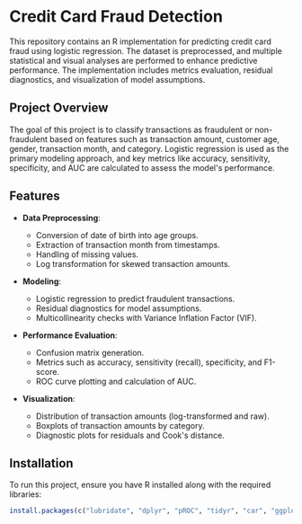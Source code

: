 # Credit Card Fraud Detection

This repository contains an R implementation for predicting credit card fraud using logistic regression. The dataset is preprocessed, and multiple statistical and visual analyses are performed to enhance predictive performance. The implementation includes metrics evaluation, residual diagnostics, and visualization of model assumptions.

## Project Overview

The goal of this project is to classify transactions as fraudulent or non-fraudulent based on features such as transaction amount, customer age, gender, transaction month, and category. Logistic regression is used as the primary modeling approach, and key metrics like accuracy, sensitivity, specificity, and AUC are calculated to assess the model's performance.

## Features

- **Data Preprocessing**:
  - Conversion of date of birth into age groups.
  - Extraction of transaction month from timestamps.
  - Handling of missing values.
  - Log transformation for skewed transaction amounts.

- **Modeling**:
  - Logistic regression to predict fraudulent transactions.
  - Residual diagnostics for model assumptions.
  - Multicollinearity checks with Variance Inflation Factor (VIF).

- **Performance Evaluation**:
  - Confusion matrix generation.
  - Metrics such as accuracy, sensitivity (recall), specificity, and F1-score.
  - ROC curve plotting and calculation of AUC.

- **Visualization**:
  - Distribution of transaction amounts (log-transformed and raw).
  - Boxplots of transaction amounts by category.
  - Diagnostic plots for residuals and Cook's distance.

## Installation

To run this project, ensure you have R installed along with the required libraries:

```R
install.packages(c("lubridate", "dplyr", "pROC", "tidyr", "car", "ggplot2", "ResourceSelection"))
